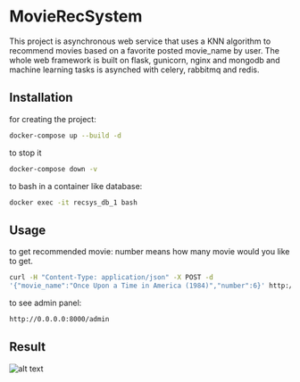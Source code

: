 # MovieRecSystem

This project is asynchronous web service that uses a KNN algorithm to recommend movies based on a favorite posted movie_name by user. The whole web framework is built on flask, gunicorn, nginx and mongodb and machine learning tasks is asynched with celery, rabbitmq and redis.

## Installation

for creating the project:
```bash
docker-compose up --build -d
```
to stop it
```bash
docker-compose down -v
```
to bash in a container like database:
```bash
docker exec -it recsys_db_1 bash
```

## Usage
to get recommended movie:
number means how many movie would you like to get.

```bash
curl -H "Content-Type: application/json" -X POST -d 
'{"movie_name":"Once Upon a Time in America (1984)","number":6}' http://0.0.0.0:8000/recommend
```
to see admin panel:
```bash
http://0.0.0.0:8000/admin
```
## Result

![alt text](https://github.com/arezamoosavi/movie-recommendation/blob/master/resultpanel.jpeg?raw=true)